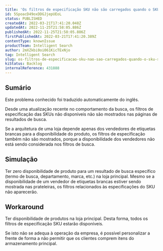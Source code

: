 ```yaml
---
title: 'Os filtros de especificação SKU não são carregados quando o SKU só está disponível em um vendedor de Whitelabel'
id: 5SpoacD49oxDDGJjepUEoL
status: PUBLISHED
createdAt: 2022-03-21T17:41:20.048Z
updatedAt: 2022-11-25T21:58:05.886Z
publishedAt: 2022-11-25T21:58:05.886Z
firstPublishedAt: 2022-03-21T17:41:20.389Z
contentType: knownIssue
productTeam: Intelligent Search
author: 2mXZkbi0oi061KicTExNjo
tag: Intelligent Search
slug: os-filtros-de-especificacao-sku-nao-sao-carregados-quando-o-sku-so-esta-disponivel-em-um-vendedor-de-whitelabel
kiStatus: Backlog
internalReference: 431888
---
```


## Sumário

<div class="alert alert-info">
  <p>Este problema conhecido foi traduzido automaticamente do inglês.</p>
</div>


Desde uma atualização recente no comportamento da busca, os filtros de especificação das SKUs não disponíveis não são mostrados nas páginas de resultados de busca.

Se a arquitetura de uma loja depende apenas dos vendedores de etiquetas brancas para a disponibilidade do produto, os filtros de especificação também não são mostrados, porque a disponibilidade dos vendedores não está sendo considerada nos filtros de busca.



## Simulação


Ter zero disponibilidade de produto para um resultado de busca específico (termo de busca, departamento, marca, etc.) na loja principal. Mesmo se a disponibilidade de um vendedor de etiquetas brancas estiver sendo mostrada nas prateleiras, os filtros relacionados às especificações do SKU não aparecerão.



## Workaround


Ter disponibilidade de produtos na loja principal. Desta forma, todos os filtros de especificação SKU estarão disponíveis.

Se isto não se adequa à operação da empresa, é possível personalizar a frente de forma a não permitir que os clientes comprem itens do armazenamento principal.

